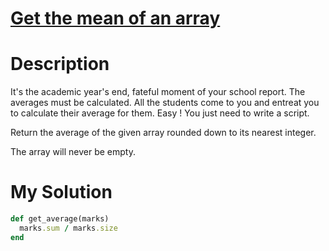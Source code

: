 # [Get the mean of an array](https://www.codewars.com/kata/563e320cee5dddcf77000158)

# Description
It's the academic year's end, fateful moment of your school report. The averages must be calculated. All the students 
come to you and entreat you to calculate their average for them. Easy ! You just need to write a script.

Return the average of the given array rounded down to its nearest integer.

The array will never be empty.

# My Solution
```ruby
def get_average(marks)
  marks.sum / marks.size
end
```
